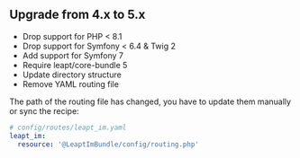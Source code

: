 Upgrade from 4.x to 5.x
-----------------------

* Drop support for PHP < 8.1
* Drop support for Symfony < 6.4 & Twig 2
* Add support for Symfony 7
* Require leapt/core-bundle 5
* Update directory structure
* Remove YAML routing file

The path of the routing file has changed, you have to update them manually or sync the recipe:

```yaml
# config/routes/leapt_im.yaml
leapt_im:
  resource: '@LeaptImBundle/config/routing.php'
```
